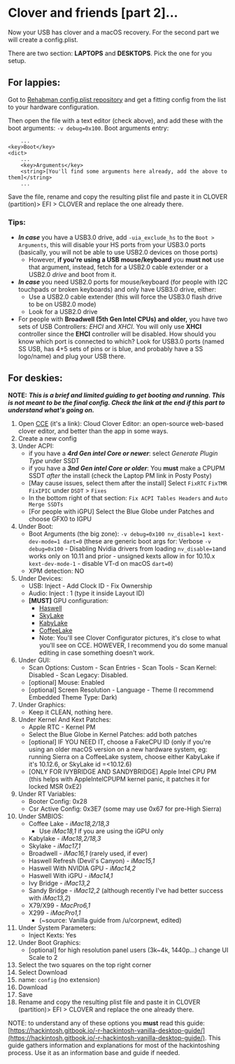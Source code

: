 # Clover and friends \[part 2\]...

Now your USB has clover and a macOS recovery. For the second part we will create a config.plist.

There are two section: **LAPTOPS** and **DESKTOPS**. Pick the one for you setup.

## For lappies:

Got to [Rehabman config.plist repository](https://github.com/RehabMan/OS-X-Clover-Laptop-Config) and get a fitting config from the list to your hardware configuration.

Then open the file with a text editor \(check above\), and add these with the boot arguments: `-v debug=0x100`. Boot arguments entry:

```markup
	...
<key>Boot</key>
<dict>
	...
	<key>Arguments</key>
	<string>[You'll find some arguments here already, add the above to them]</string>
	...
```

Save the file, rename and copy the resulting plist file and paste it in CLOVER \(partition\)&gt; EFI &gt; CLOVER and replace the one already there.

### Tips:

* _**In case**_ you have a USB3.0 drive, add `-uia_exclude_hs` to the `Boot > Arguments`, this will disable your HS ports from your USB3.0 ports \(basically, you will not be able to use USB2.0 devices on those ports\)
  * However, **if you're using a USB mouse/keyboard** you **must not** use that argument, instead, fetch for a USB2.0 cable extender or a USB2.0 _drive_ and boot from it.
* _**In case**_ you need USB2.0 ports for mouse/keyboard \(for people with I2C touchpads or broken keyboards\) and only have USB3.0 drive, either: 
  * Use a USB2.0 cable extender \(this will force the USB3.0 flash drive to be on USB2.0 mode\)
  * Look for a USB2.0 drive
* For people with **Broadwell \(5th Gen Intel CPUs\) and older,** you have two sets of USB Controllers: _EHCI_ and _XHCI_. You will only use **XHCI** controller since the **EHCI** controller will be disabled. How should you know which port is connected to which? Look for USB3.0 ports \(named SS USB, has 4+5 sets of pins or is blue, and probably have a SS logo/name\) and plug your USB there.

## For deskies:

**NOTE:** _**This is a brief and limited guiding to get booting and running. This is not meant to be the final config. Check the link at the end if this part to understand what's going on.**_

1. Open [CCE](http://cloudclovereditor.altervista.org/) \(it's a link\): Cloud Clover Editor: an open-source web-based clover editor, and better than the app in some ways.
2. Create a new config
3. Under ACPI:
   * if you have a _**4rd Gen intel Core or newer**_: select _Generate Plugin Type_ under SSDT
   * if you have a _**3nd Gen intel Core or older**_: You **must** make a CPUPM SSDT _after_ the install \(check the Laptop PM link in Posty Posty\)
   * \[May cause issues, select them after the install\] Select `FixRTC` `FixTMR` `FixIPIC` under `DSDT` &gt; `Fixes`
   * In the bottom right of that section: `Fix ACPI Tables Headers` and `Auto Merge SSDTs`
   * \[For people with iGPU\] Select the Blue Globe under Patches and choose GFX0 to IGPU
4. Under Boot:
   * Boot Arguments \(the big zone\): `-v debug=0x100 nv_disable=1 kext-dev-mode=1 dart=0` \(these are generic boot args for: Verbose `-v debug=0x100` - Disabling Nvidia drivers from loading `nv_disable=1`and works only on 10.11 and prior - unsigned kexts allow in for 10.10.x `kext-dev-mode-1` - disable VT-d on macOS `dart=0`\)
   * XPM detection: NO
5. Under Devices:
   * USB: Inject - Add Clock ID - Fix Ownership
   * Audio: Inject : 1 \(type it inside Layout ID\)
   * **\[MUST\]** GPU configuration: 
     * [Haswell](https://hackintosh.gitbook.io/-r-hackintosh-vanilla-desktop-guide/config.plist-per-hardware/haswell#devices)
     * [SkyLake](https://hackintosh.gitbook.io/-r-hackintosh-vanilla-desktop-guide/config.plist-per-hardware/skylake#devices)
     * [KabyLake](https://hackintosh.gitbook.io/-r-hackintosh-vanilla-desktop-guide/config.plist-per-hardware/kaby-lake#devices)
     * [CoffeeLake](https://hackintosh.gitbook.io/-r-hackintosh-vanilla-desktop-guide/config.plist-per-hardware/coffee-lake#devices)
     * Note: You'll see Clover Configurator pictures, it's close to what you'll see on CCE. HOWEVER, I recommend you do some manual editing in case something doesn't work.
6. Under GUI:
   * Scan Options: Custom - Scan Entries - Scan Tools - Scan Kernel: Disabled - Scan Legacy: Disabled.
   * \[optional\] Mouse: Enabled
   * \[optional\] Screen Resolution - Language - Theme \(I recommend Embedded Theme Type: Dark\)
7. Under Graphics:
   * Keep it CLEAN, nothing here.
8. Under Kernel And Kext Patches:
   * Apple RTC - Kernel PM
   * Select the Blue Globe in Kernel Patches: add both patches
   * \[optional\] IF YOU NEED IT, choose a FakeCPU ID \(only if you're using an older macOS version on a new hardware system, eg: running Sierra on a CoffeeLake system, choose either KabyLake if it's 10.12.6, or SkyLake id =&lt;10.12.6\)
   * \[ONLY FOR IVYBRIDGE AND SANDYBRIDGE\] Apple Intel CPU PM \(this helps with AppleIntelCPUPM kernel panic, it patches it for locked MSR 0xE2\)
9. Under RT Variables:
   * Booter Config: 0x28
   * Csr Active Config: 0x3E7 \(some may use 0x67 for pre-High Sierra\)
10. Under SMBIOS:
    * Coffee Lake - _iMac18,2/18,3_
      * Use _iMac18,1_ if you are using the iGPU only
    * Kabylake - _iMac18,2/18,3_
    * Skylake - _iMac17,1_
    * Broadwell - _iMac16,1_ \(rarely used, if ever\)
    * Haswell Refresh \(Devil's Canyon\) - _iMac15,1_
    * Haswell With NVIDIA GPU - _iMac14,2_
    * Haswell With iGPU - _iMac14,1_
    * Ivy Bridge - _iMac13,2_
    * Sandy Bridge - _iMac12,2_ \(although recently I've had better success with _iMac13,2_\)
    * X79/X99 - _MacPro6,1_
    * X299 - _iMacPro1,1_
      * \(~source: Vanilla guide from /u/corpnewt, edited\)
11. Under System Parameters:
    * Inject Kexts: Yes
12. Under Boot Graphics:
    * \[optional\] for high resolution panel users \(3k~4k, 1440p...\) change UI Scale to 2
13. Select the two squares on the top right corner
14. Select Download
15. name: `config` \(no extension\)
16. Download
17. Save
18. Rename and copy the resulting plist file and paste it in CLOVER \(partition\)&gt; EFI &gt; CLOVER and replace the one already there.

NOTE: to understand any of these options you **must** read this guide: [https://hackintosh.gitbook.io/-r-hackintosh-vanilla-desktop-guide/](https://hackintosh.gitbook.io/-r-hackintosh-vanilla-desktop-guide/). This guide gathers information and explanations for most of the hackintoshing process. Use it as an information base and guide if needed. 

